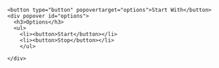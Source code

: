 
        <button type="button" popovertarget="options">Start With</button>
        <div popover id="options">
          <h3>Options</h3>
          <ul>
            <li><button>Start</button></li>
            <li><button>Stop</button></li>
            </ul>

        </div>
